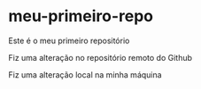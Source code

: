 # meu-primeiro-repo
Este é o meu primeiro repositório

Fiz uma alteração no repositório remoto do Github

Fiz uma alteração local na minha máquina
